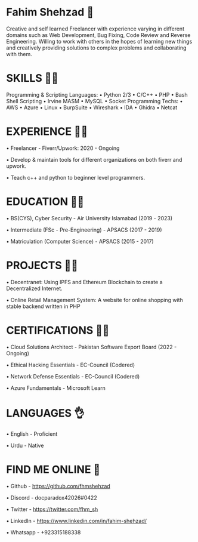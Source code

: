 # Fahim Shehzad 🙂
Creative and self learned Freelancer with experience varying in different domains such as Web Development, Bug Fixing, Code Review and Reverse Engineering.  Willing to work with others in the hopes of learning new things and creatively providing solutions to complex problems and collaborating with them.

# SKILLS 🐱‍💻
Programming & Scripting Languages:
• Python 2/3  • C/C++  • PHP  • Bash Shell Scripting   • Irvine MASM  • MySQL  • Socket Programming
Techs: 
• AWS  • Azure  • Linux  • BurpSuite  • Wireshark  • IDA  • Ghidra  • Netcat

# EXPERIENCE 👨‍💼
• Freelancer - Fiverr/Upwork: 2020 - Ongoing

• Develop & maintain tools for different organizations on both fiverr and upwork. 

• Teach c++ and python to beginner level programmers.

# EDUCATION 👨‍🎓
• BS(CYS), Cyber Security - Air University Islamabad (2019 - 2023)

• Intermediate (FSc - Pre-Engineering) - APSACS (2017 - 2019)

• Matriculation (Computer Science) - APSACS (2015 - 2017)

# PROJECTS 👨‍💻
• Decentranet: Using IPFS and Ethereum Blockchain to create a Decentralized Internet.

• Online Retail Management System: A website for online shopping with stable backend written in PHP

# CERTIFICATIONS 👨‍🎓
• Cloud Solutions Architect - Pakistan Software Export Board (2022 - Ongoing)

• Ethical Hacking Essentials - EC-Council (Codered) 

• Network Defense Essentials - EC-Council (Codered)

• Azure Fundamentals - Microsoft Learn

# LANGUAGES 👌
• English - Proficient

• Urdu - Native

# FIND ME ONLINE 📱
• Github - https://github.com/fhmshehzad

• Discord - docparadox42026#0422

• Twitter - https://twitter.com/fhm_sh

• LinkedIn - https://www.linkedin.com/in/fahim-shehzad/

• Whatsapp - +923315188338
